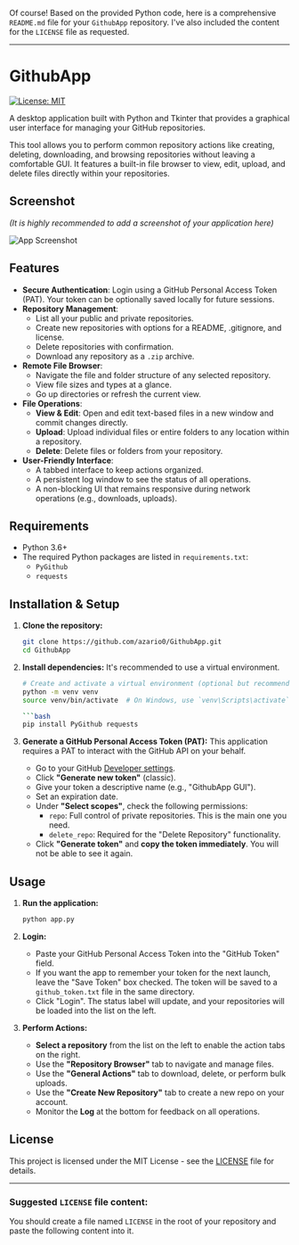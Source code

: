 Of course! Based on the provided Python code, here is a comprehensive `README.md` file for your `GithubApp` repository. I've also included the content for the `LICENSE` file as requested.

---

# GithubApp

[![License: MIT](https://img.shields.io/badge/License-MIT-yellow.svg)](https://opensource.org/licenses/MIT)

A desktop application built with Python and Tkinter that provides a graphical user interface for managing your GitHub repositories.

This tool allows you to perform common repository actions like creating, deleting, downloading, and browsing repositories without leaving a comfortable GUI. It features a built-in file browser to view, edit, upload, and delete files directly within your repositories.

## Screenshot

*(It is highly recommended to add a screenshot of your application here)*

![App Screenshot](./screenshot.png)

## Features

-   **Secure Authentication**: Login using a GitHub Personal Access Token (PAT). Your token can be optionally saved locally for future sessions.
-   **Repository Management**:
    -   List all your public and private repositories.
    -   Create new repositories with options for a README, .gitignore, and license.
    -   Delete repositories with confirmation.
    -   Download any repository as a `.zip` archive.
-   **Remote File Browser**:
    -   Navigate the file and folder structure of any selected repository.
    -   View file sizes and types at a glance.
    -   Go up directories or refresh the current view.
-   **File Operations**:
    -   **View & Edit**: Open and edit text-based files in a new window and commit changes directly.
    -   **Upload**: Upload individual files or entire folders to any location within a repository.
    -   **Delete**: Delete files or folders from your repository.
-   **User-Friendly Interface**:
    -   A tabbed interface to keep actions organized.
    -   A persistent log window to see the status of all operations.
    -   A non-blocking UI that remains responsive during network operations (e.g., downloads, uploads).

## Requirements

-   Python 3.6+
-   The required Python packages are listed in `requirements.txt`:
    -   `PyGithub`
    -   `requests`

## Installation & Setup

1.  **Clone the repository:**
    ```bash
    git clone https://github.com/azario0/GithubApp.git
    cd GithubApp
    ```

2.  **Install dependencies:**
    It's recommended to use a virtual environment.
    ```bash
    # Create and activate a virtual environment (optional but recommended)
    python -m venv venv
    source venv/bin/activate  # On Windows, use `venv\Scripts\activate`

    ```bash
    pip install PyGithub requests
    ```

3.  **Generate a GitHub Personal Access Token (PAT):**
    This application requires a PAT to interact with the GitHub API on your behalf.
    -   Go to your GitHub [Developer settings](https://github.com/settings/tokens).
    -   Click **"Generate new token"** (classic).
    -   Give your token a descriptive name (e.g., "GithubApp GUI").
    -   Set an expiration date.
    -   Under **"Select scopes"**, check the following permissions:
        -   `repo`: Full control of private repositories. This is the main one you need.
        -   `delete_repo`: Required for the "Delete Repository" functionality.
    -   Click **"Generate token"** and **copy the token immediately**. You will not be able to see it again.

## Usage

1.  **Run the application:**
    ```bash
    python app.py
    ```

2.  **Login:**
    -   Paste your GitHub Personal Access Token into the "GitHub Token" field.
    -   If you want the app to remember your token for the next launch, leave the "Save Token" box checked. The token will be saved to a `github_token.txt` file in the same directory.
    -   Click "Login". The status label will update, and your repositories will be loaded into the list on the left.

3.  **Perform Actions:**
    -   **Select a repository** from the list on the left to enable the action tabs on the right.
    -   Use the **"Repository Browser"** tab to navigate and manage files.
    -   Use the **"General Actions"** tab to download, delete, or perform bulk uploads.
    -   Use the **"Create New Repository"** tab to create a new repo on your account.
    -   Monitor the **Log** at the bottom for feedback on all operations.

## License

This project is licensed under the MIT License - see the [LICENSE](LICENSE) file for details.

---

### Suggested `LICENSE` file content:

You should create a file named `LICENSE` in the root of your repository and paste the following content into it.

